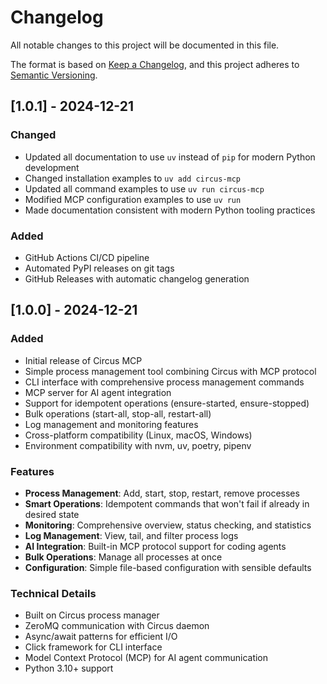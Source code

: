 # Changelog

All notable changes to this project will be documented in this file.

The format is based on [Keep a Changelog](https://keepachangelog.com/en/1.0.0/),
and this project adheres to [Semantic Versioning](https://semver.org/spec/v2.0.0.html).

## [1.0.1] - 2024-12-21

### Changed
- Updated all documentation to use `uv` instead of `pip` for modern Python development
- Changed installation examples to `uv add circus-mcp`
- Updated all command examples to use `uv run circus-mcp`
- Modified MCP configuration examples to use `uv run`
- Made documentation consistent with modern Python tooling practices

### Added
- GitHub Actions CI/CD pipeline
- Automated PyPI releases on git tags
- GitHub Releases with automatic changelog generation

## [1.0.0] - 2024-12-21

### Added
- Initial release of Circus MCP
- Simple process management tool combining Circus with MCP protocol
- CLI interface with comprehensive process management commands
- MCP server for AI agent integration
- Support for idempotent operations (ensure-started, ensure-stopped)
- Bulk operations (start-all, stop-all, restart-all)
- Log management and monitoring features
- Cross-platform compatibility (Linux, macOS, Windows)
- Environment compatibility with nvm, uv, poetry, pipenv

### Features
- **Process Management**: Add, start, stop, restart, remove processes
- **Smart Operations**: Idempotent commands that won't fail if already in desired state
- **Monitoring**: Comprehensive overview, status checking, and statistics
- **Log Management**: View, tail, and filter process logs
- **AI Integration**: Built-in MCP protocol support for coding agents
- **Bulk Operations**: Manage all processes at once
- **Configuration**: Simple file-based configuration with sensible defaults

### Technical Details
- Built on Circus process manager
- ZeroMQ communication with Circus daemon
- Async/await patterns for efficient I/O
- Click framework for CLI interface
- Model Context Protocol (MCP) for AI agent communication
- Python 3.10+ support